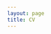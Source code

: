 ```yaml
---
layout: page
title: CV
---
```


<div id="pdf" style="height: 800px;"></div>
<script src="/assets/js/pdfobject.min.js"></script>
<script>
PDFObject.embed("https://jakeleyhr.github.io/Jake Leyhr - CV 21.12.23.pdf", "#pdf");
</script>
